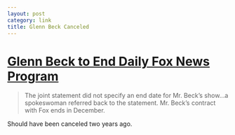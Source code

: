 ```yaml
---
layout: post
category: link
title: Glenn Beck Canceled
---
```


#	[Glenn Beck to End Daily Fox News Program](http://mediadecoder.blogs.nytimes.com/2011/04/06/glenn-beck-to-end-daily-fox-news-program/ "Glenn Beck to End Daily Fox News Program")

>	The joint statement did not specify an end date for Mr. Beck’s show...a
>	spokeswoman referred back to the statement. Mr. Beck’s contract with Fox
>	ends in December.

Should have been canceled two years ago.